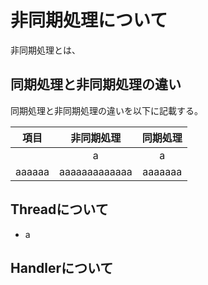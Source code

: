 # 非同期処理について
非同期処理とは、
## 同期処理と非同期処理の違い
同期処理と非同期処理の違いを以下に記載する。

|項目|非同期処理|同期処理|
|:--:|:--:|:--:|
||a|a|
|aaaaaa|aaaaaaaaaaaaa|aaaaaaa|


## Threadについて
- a

## Handlerについて
